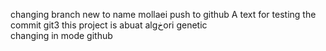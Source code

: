 changing branch new to name mollaei 
push to github
A text for testing the commit git3
this project is abuat algخori genetic  
changing in mode github
